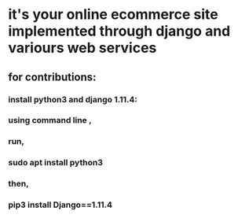 # it's your online ecommerce site implemented through django and variours web services
## for contributions:
### install python3 and django 1.11.4:
### using command line ,
### run,
### sudo apt install python3
### then,
### pip3 install Django==1.11.4
